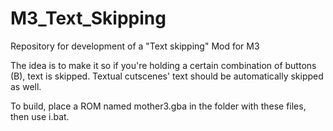 # M3_Text_Skipping
Repository for development of a "Text skipping" Mod for M3

The idea is to make it so if you're holding a certain combination of buttons (B),
text is skipped. Textual cutscenes' text should be automatically skipped as well.

To build, place a ROM named mother3.gba in the folder with these files, then use i.bat.

